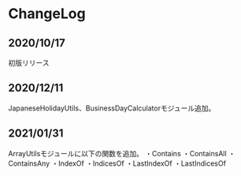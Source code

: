 # ChangeLog

## 2020/10/17
初版リリース

## 2020/12/11
JapaneseHolidayUtils、BusinessDayCalculatorモジュール追加。

## 2021/01/31
ArrayUtilsモジュールに以下の関数を追加。
・Contains
・ContainsAll
・ContainsAny
・IndexOf
・IndicesOf
・LastIndexOf
・LastIndicesOf
